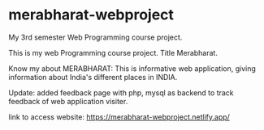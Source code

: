 # merabharat-webproject
My 3rd semester Web Programming course project.

This is my web Programming course project. Title Merabharat.

Know my about MERABHARAT: This is informative web application, giving information about India's different places in INDIA.

Update: added feedback page with php, mysql as backend to track feedback of web application visiter.

link to access website: https://merabharat-webproject.netlify.app/
